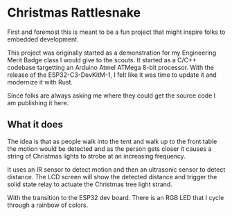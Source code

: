 # Christmas Rattlesnake

First and foremost this is meant to be a fun project that might inspire folks to embedded development.

This project was originally started as a demonstration for my Engineering Merit Badge class I would
give to the scouts.  It started as a C/C++ codebase targetting an Arduino Atmel ATMega 8-bit processor.
With the release of the ESP32-C3-DevKitM-1, I felt like it was time to update it and modernize it with
Rust.

Since folks are always asking me where they could get the source code I am publishing it here.

## What it does

The idea is that as people walk into the tent and walk up to the front table the motion would be
detected and as the person gets closer it causes a string of Christmas lights to strobe at an
increasing frequency.

It uses an IR sensor to detect motion and then an ultrasonic sensor to detect distance.
The LCD screen will show the detected distance and trigger the solid state relay to actuate the
Christmas tree light strand.

With the transition to the ESP32 dev board.  There is an RGB LED that I cycle through a rainbow of
colors.

